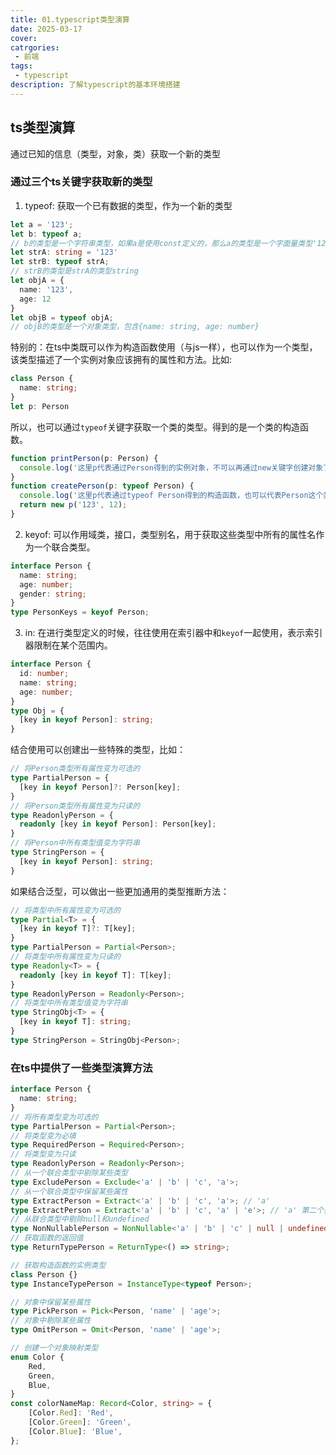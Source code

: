 ```yaml
---
title: 01.typescript类型演算
date: 2025-03-17
cover: 
catrgories:
 - 前端
tags:
 - typescript
description: 了解typescript的基本环境搭建
---
```

## ts类型演算
通过已知的信息（类型，对象，类）获取一个新的类型  
### 通过三个ts关键字获取新的类型

1. typeof: 获取一个已有数据的类型，作为一个新的类型  
```ts
let a = '123';
let b: typeof a;
// b的类型是一个字符串类型，如果a是使用const定义的，那么a的类型是一个字面量类型'123'
let strA: string = '123'
let strB: typeof strA;
// strB的类型是strA的类型string
let objA = {
  name: '123',
  age: 12
}
let objB = typeof objA;
// objB的类型是一个对象类型，包含{name: string, age: number}
```
特别的：在ts中类既可以作为构造函数使用（与js一样），也可以作为一个类型，该类型描述了一个实例对象应该拥有的属性和方法。比如:
```ts
class Person {
  name: string;
}
let p: Person
```
所以，也可以通过`typeof`关键字获取一个类的类型。得到的是一个类的构造函数。  
```ts
function printPerson(p: Person) {
  console.log('这里p代表通过Person得到的实例对象，不可以再通过new关键字创建对象了');
}
function createPerson(p: typeof Person) {
  console.log('这里p代表通过typeof Person得到的构造函数，也可以代表Person这个类，可以继续通过new关键字创建对象');
  return new p('123', 12);
}
```

2. keyof: 可以作用域类，接口，类型别名，用于获取这些类型中所有的属性名作为一个联合类型。  

```ts
interface Person {
  name: string;
  age: number;
  gender: string;
}
type PersonKeys = keyof Person;
```

3. in: 在进行类型定义的时候，往往使用在索引器中和`keyof`一起使用，表示索引器限制在某个范围内。  
```ts
interface Person {
  id: number;
  name: string;
  age: number;
}
type Obj = {
  [key in keyof Person]: string;
}
```
结合使用可以创建出一些特殊的类型，比如：
```ts
// 将Person类型所有属性变为可选的
type PartialPerson = {
  [key in keyof Person]?: Person[key];
}
// 将Person类型所有属性变为只读的
type ReadonlyPerson = {
  readonly [key in keyof Person]: Person[key];
}
// 将Person中所有类型值变为字符串
type StringPerson = {
  [key in keyof Person]: string;
}
```
如果结合泛型，可以做出一些更加通用的类型推断方法：
```ts
// 将类型中所有属性变为可选的
type Partial<T> = {
  [key in keyof T]?: T[key];
}
type PartialPerson = Partial<Person>;
// 将类型中所有属性变为只读的
type Readonly<T> = {
  readonly [key in keyof T]: T[key];
}
type ReadonlyPerson = Readonly<Person>;
// 将类型中所有类型值变为字符串
type StringObj<T> = {
  [key in keyof T]: string;
}
type StringPerson = StringObj<Person>;
```

### 在ts中提供了一些类型演算方法
```ts
interface Person {
  name: string;
}
// 将所有类型变为可选的
type PartialPerson = Partial<Person>;
// 将类型变为必填
type RequiredPerson = Required<Person>;
// 将类型变为只读
type ReadonlyPerson = Readonly<Person>;
// 从一个联合类型中剔除某些类型
type ExcludePerson = Exclude<'a' | 'b' | 'c', 'a'>;
// 从一个联合类型中保留某些属性
type ExtractPerson = Extract<'a' | 'b' | 'c', 'a'>; // 'a'
type ExtractPerson = Extract<'a' | 'b' | 'c', 'a' | 'e'>; // 'a' 第二个类型中如果有更多的第一个类型中没有的类型，对最终结果没有影响
// 从联合类型中剔除null和undefined
type NonNullablePerson = NonNullable<'a' | 'b' | 'c' | null | undefined>;
// 获取函数的返回值
type ReturnTypePerson = ReturnType<() => string>;

// 获取构造函数的实例类型
class Person {}
type InstanceTypePerson = InstanceType<typeof Person>;

// 对象中保留某些属性
type PickPerson = Pick<Person, 'name' | 'age'>;
// 对象中剔除某些属性
type OmitPerson = Omit<Person, 'name' | 'age'>;

// 创建一个对象映射类型
enum Color {
    Red,
    Green,
    Blue,
}
const colorNameMap: Record<Color, string> = {
    [Color.Red]: 'Red',
    [Color.Green]: 'Green',
    [Color.Blue]: 'Blue',
};

```



